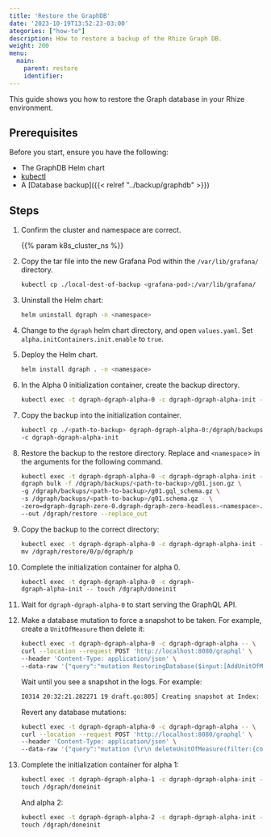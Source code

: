 ```yaml
---
title: 'Restore the GraphDB'
date: '2023-10-19T13:52:23-03:00'
ategories: ["how-to"]
description: How to restore a backup of the Rhize Graph DB.
weight: 200
menu:
  main:
    parent: restore
    identifier:
---
```


This guide shows you how to restore the Graph database in your Rhize environment.

## Prerequisites

Before you start, ensure you have the following:

- The GraphDB Helm chart
- [kubectl](https://kubernetes.io/docs/tasks/tools/)
- A [Database backup]({{< relref "../backup/graphdb" >}})

## Steps

<!-- if procedure is very long, consider using h3s -->

1. Confirm the cluster and namespace are correct.

    {{% param k8s_cluster_ns %}}

1.  Copy the tar file into the new Grafana Pod within the `/var/lib/grafana/` directory.

    ```bash
    kubectl cp ./local-dest-of-backup <grafana-pod>:/var/lib/grafana/
    ```
1. Uninstall the Helm chart:

   ```bash
   helm uninstall dgraph -n <namespace>
   ```

1. Change to the `dgraph` helm chart directory, and open `values.yaml`.
   Set `alpha.initContainers.init.enable` to `true`.

1. Deploy the Helm chart.

    ```bash
    helm install dgraph . -n <namespace>
    ```

1. In the Alpha 0 initialization container, create the backup directory.

    ```bash
    kubectl exec -t dgraph-dgraph-alpha-0 -c dgraph-dgraph-alpha-init -- mkdir -p /dgraph/backups
    ```

1. Copy the backup into the initialization container.

    ```bash
    kubectl cp ./<path-to-backup> dgraph-dgraph-alpha-0:/dgraph/backups/<path-to-backup> \
    -c dgraph-dgraph-alpha-init
    ```

1. Restore the backup to the restore directory.
  Replace <path-to-backup> and `<namespace`> in the arguments for the following command.


    ```bash
    kubectl exec -t dgraph-dgraph-alpha-0 -c dgraph-dgraph-alpha-init --  \
    dgraph bulk -f /dgraph/backups/<path-to-backup>/g01.json.gz \
    -g /dgraph/backups/<path-to-backup>/g01.gql_schema.gz \
    -s /dgraph/backups/<path-to-backup>/g01.schema.gz - \
    -zero=dgraph-dgraph-zero-0.dgraph-dgraph-zero-headless.<namespace>.svc.cluster.local:5080 \
    --out /dgraph/restore --replace_out
    ```
1. Copy the backup to the correct directory:

    ```bash
    kubectl exec -t dgraph-dgraph-alpha-0 -c dgraph-dgraph-alpha-init -- \
    mv /dgraph/restore/0/p/dgraph/p
    ```

1. Complete the initialization container for alpha 0.

    ```bash
    kubectl exec -t dgraph-dgraph-alpha-0 -c dgraph-
    dgraph-alpha-init -- touch /dgraph/doneinit
    ```

1. Wait for `dgraph-dgraph-alpha-0` to start serving the GraphQL API.

1. Make a database mutation to force a snapshot to be taken.
For example, create a `UnitOfMeasure` then delete it:

    ```bash
    kubectl exec -t dgraph-dgraph-alpha-0 -c dgraph-dgraph-alpha -- \
    curl --location --request POST 'http://localhost:8080/graphql' \
    --header 'Content-Type: application/json' \
    --data-raw '{"query":"mutation RestoringDatabase($input:[AddUnitOfMeasureInput!]!){\r\n addUnitOfMeasure(input:$input){\r\n unitOfMeasure{\r\n id\r\n dataType\r\n code\r\n }\r\n}\r\n}","variables":{"input":[{"code":"Restoring","isActive":true,"dataType":"BOOL"}]}}'
    ```
    Wait until you see a snapshot in the logs. For example:

    ```bash
    I0314 20:32:21.282271 19 draft.go:805] Creating snapshot at Index: 16, ReadTs: 9
    ```

    Revert any database mutations:

    ```bash
    kubectl exec -t dgraph-dgraph-alpha-0 -c dgraph-dgraph-alpha -- \
    curl --location --request POST 'http://localhost:8080/graphql' \
    --header 'Content-Type: application/json' \
    --data-raw '{"query":"mutation {\r\n deleteUnitOfMeasure(filter:{code:{eq:\"Restoring\"}}){\r\n unitOfMeasure{\r\n id\r\n }\r\n }\r\n}","variables":{"input":[{"code":"Restoring","isActive":true,"dataType":"BOOL"}]}}'
    ```

1. Complete the initialization container for alpha 1:

    ```bash
    kubectl exec -t dgraph-dgraph-alpha-1 -c dgraph-dgraph-alpha-init -- \
    touch /dgraph/doneinit
    ```

    And alpha 2:

    ```bash
    kubectl exec -t dgraph-dgraph-alpha-2 -c dgraph-dgraph-alpha-init -- \
    touch /dgraph/doneinit
    ```

